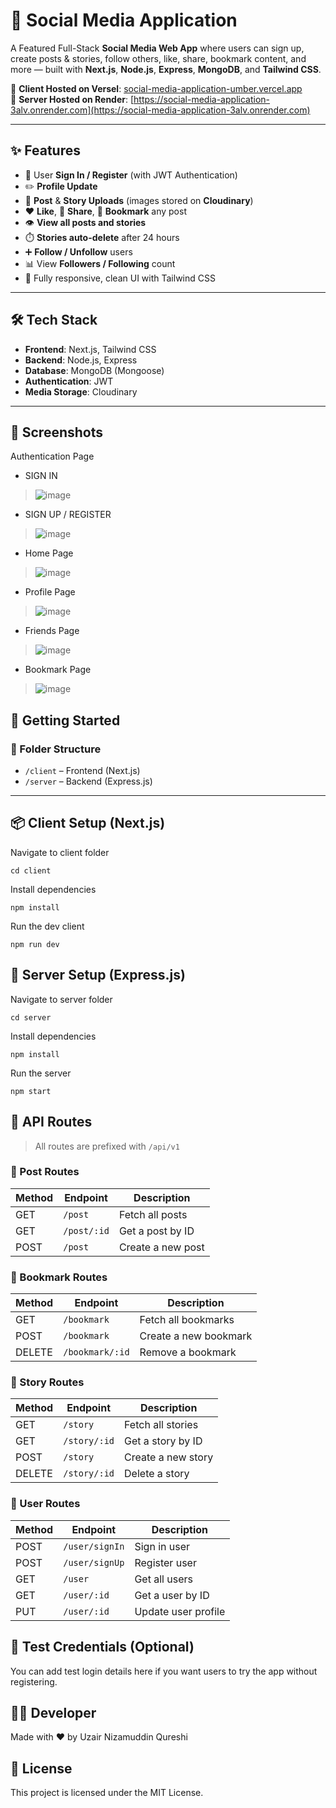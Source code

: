 # 📱 Social Media Application

A Featured Full-Stack **Social Media Web App** where users can sign up, create posts & stories, follow others, like, share, bookmark content, and more — built with **Next.js**, **Node.js**, **Express**, **MongoDB**, and **Tailwind CSS**.

🔗 **Client Hosted on Versel**: [social-media-application-umber.vercel.app](https://social-media-application-umber.vercel.app)  
🔗 **Server Hosted on Render**: [https://social-media-application-3alv.onrender.com](https://social-media-application-3alv.onrender.com)

---

## ✨ Features

- 👤 User **Sign In / Register** (with JWT Authentication)
- ✏️ **Profile Update**
- 📸 **Post** & **Story Uploads** (images stored on **Cloudinary**)
- ❤️ **Like**, 🔗 **Share**, 🔖 **Bookmark** any post
- 👁️ **View all posts and stories**
- ⏱️ **Stories auto-delete** after 24 hours
- ➕ **Follow / Unfollow** users
- 📊 View **Followers / Following** count
- 🧠 Fully responsive, clean UI with Tailwind CSS

---

## 🛠️ Tech Stack

- **Frontend**: Next.js, Tailwind CSS
- **Backend**: Node.js, Express
- **Database**: MongoDB (Mongoose)
- **Authentication**: JWT
- **Media Storage**: Cloudinary

---

## 📸 Screenshots

 Authentication Page
 * SIGN IN
> ![image](https://github.com/user-attachments/assets/ddd9d62e-ae9b-45cb-934a-2b0193a964e4)

 * SIGN UP / REGISTER
> ![image](https://github.com/user-attachments/assets/99be1970-e183-4b08-a47b-5bd0138875a6)

 * Home Page
> ![image](https://github.com/user-attachments/assets/79b8aeda-d4b2-4166-a3a1-27182be0347d)

 * Profile Page
> ![image](https://github.com/user-attachments/assets/be66a018-a810-4f33-81c0-208a176f878b)

 * Friends Page
> ![image](https://github.com/user-attachments/assets/f019ca56-8a9a-4e9f-a417-8d90b5c97e60)

 * Bookmark Page 
> ![image](https://github.com/user-attachments/assets/493f018f-78e4-4d42-a558-7bb28c240070)

>


## 🚀 Getting Started

### 📁 Folder Structure

- `/client` – Frontend (Next.js)
- `/server` – Backend (Express.js)

---

## 📦 Client Setup (Next.js)


Navigate to client folder

```cd client```

Install dependencies

```npm install```

Run the dev client

```npm run dev```

## 🔌 Server Setup (Express.js)

Navigate to server folder

```cd server```

Install dependencies

```npm install```

Run the server

```npm start```

## 🔐 API Routes

> All routes are prefixed with `/api/v1`

### 📌 Post Routes

| Method | Endpoint        | Description        |
|--------|------------------|--------------------|
| GET    | `/post`          | Fetch all posts    |
| GET    | `/post/:id`      | Get a post by ID   |
| POST   | `/post`          | Create a new post  |


### 🔖 Bookmark Routes

| Method | Endpoint           | Description            |
|--------|--------------------|------------------------|
| GET    | `/bookmark`        | Fetch all bookmarks    |
| POST   | `/bookmark`        | Create a new bookmark  |
| DELETE | `/bookmark/:id`    | Remove a bookmark      |

### 📸 Story Routes

| Method | Endpoint        | Description         |
|--------|------------------|---------------------|
| GET    | `/story`         | Fetch all stories   |
| GET    | `/story/:id`     | Get a story by ID   |
| POST   | `/story`         | Create a new story  |
| DELETE | `/story/:id`     | Delete a story      |

### 👤 User Routes

| Method | Endpoint          | Description         |
|--------|-------------------|---------------------|
| POST   | `/user/signIn`    | Sign in user        |
| POST   | `/user/signUp`    | Register user       |
| GET    | `/user`           | Get all users       |
| GET    | `/user/:id`       | Get a user by ID    |
| PUT    | `/user/:id`       | Update user profile |


## 🧪 Test Credentials (Optional)

You can add test login details here if you want users to try the app without registering.

## 🧑‍💻 Developer

Made with ❤️ by Uzair Nizamuddin Qureshi

## 📜 License

This project is licensed under the MIT License.
